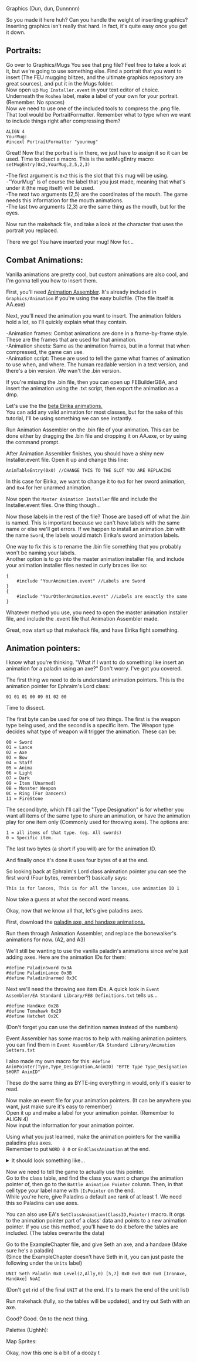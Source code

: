 Graphics (Dun, dun, Dunnnnn)

So you made it here huh? Can you handle the weight of inserting graphics?
Inserting graphics isn't really that hard. In fact, it's quite easy once you get it down.

## Portraits:

Go over to Graphics/Mugs You see that png file? Feel free to take a look at it, but we're going to use something else.
Find a portrait that you want to insert (The FEU mugging blitzes, and the ultimate graphics repository are great sources), and put it in the Mugs folder.  
Now open up `Mug Installer.event` in your text editor of choice.  
Underneath the `Roshea` label, make a label of your own for your portrait. (Remember. No spaces)  
Now we need to use one of the included tools to compress the .png file. That tool would be PortraitFormatter. Remember what to type when we want to include things right after compressing them?

```
ALIGN 4
YourMug:
#incext PortraitFormatter "yourmug"
```
Great! Now that the portrait is in there, we just have to assign it so it can be used.
Time to disect a macro. This is the setMugEntry macro: `setMugEntry(0x2,YourMug,2,5,2,3)`

-The first argument is `0x2` this is the slot that this mug will be using.  
-"YourMug" is of course the label that you just made, meaning that what's under it (the mug itself) will be used.  
-The next two arguments (2,5) are the coordinates of the mouth. The game needs this information for the mouth animations.  
-The last two arguments (2,3) are the same thing as the mouth, but for the eyes.  

Now run the makehack file, and take a look at the character that uses the portrait you replaced.

There we go! You have inserted your mug! Now for...

## Combat Animations:

Vanilla animations are pretty cool, but custom animations are also cool, and I'm gonna tell you how to insert them.

First, you'll need [Animation Assembler](https://feuniverse.us/t/fe7-8-animation-assembler-convert-feditor-format-for-insertion-with-ea/1880). It's already included in `Graphics/Animation` if you're using the easy buildfile. (The file itself is AA.exe)

Next, you'll need the animation you want to insert. The animation folders hold a lot, so I'll quickly explain what they contain.

-Animation frames: Combat animations are done in a frame-by-frame style. These are the frames that are used for that animation.  
-Animation sheets: Same as the animation frames, but in a format that when compressed, the game can use.  
-Animation script: These are used to tell the game what frames of animation to use when, and where. The human readable version in a text version, and there's a bin version. We wan't the .bin version.  

If you're missing the .bin file, then you can open up FEBuilderGBA, and insert the animation using the .txt script, then export the animation as a dmp.

Let's use the the [beta Eirika animations.](https://github.com/Klokinator/FE-Repo/tree/main/Battle%20Animations/Lords%20-%20Vanilla%20and%20Custom/%5BFE8%20Eirika-Base%5D%20%5BF%5D%20T1%20Beta%20Eirika%20Fixed%20by%20Jono%20the%20Red)  
You can add any valid animation for most classes, but for the sake of this tutorial, I'll be using something we can see instantly.

Run Animation Assembler on the .bin file of your animation. This can be done either by dragging the .bin file and dropping it on AA.exe, or by using the command prompt. <!-- (If you're using the latter, you should already know how to do that) -->

After Animation Assembler finishes, you should have a shiny new Installer.event file. Open it up and change this line:
```
AnimTableEntry(0x0) //CHANGE THIS TO THE SLOT YOU ARE REPLACING
```

In this case for Eirika, we want to change it to `0x3` for her sword animation, and `0x4` for her unarmed animation.

Now open the `Master Animation Installer` file and include the Installer.event files. One thing though...

Now those labels in the rest of the file? Those are based off of what the .bin is named. This is important because we can't have labels with the same name or else we'll get errors. If we happen to install an animation .bin with the name `Sword`, the labels would match Eirika's sword animation labels.

One way to fix this is to rename the .bin file something that you probably won't be naming your labels.  
Another option is to go into the master animation installer file, and include your animation installer files nested in curly braces like so:

```
{
    #include "YourAnimation.event" //Labels are Sword
}
{
    #include "YourOtherAnimation.event" //Labels are exactly the same
}
```

Whatever method you use, you need to open the master animation installer file, and include the .event file that Animation Assembler made.

Great, now start up that makehack file, and have Eirika fight something.


## Animation pointers:

I know what you're thinking. "What if I want to do something like insert an animation for a paladin using an axe?" Don't worry. I've got you covered.

The first thing we need to do is understand animation pointers.
This is the animation pointer for Ephraim's Lord class:
```
01 01 01 00 09 01 02 00
```

Time to dissect.

The first byte can be used for one of two things. The first is the weapon type being used, and the second is a specific item.
The Weapon type decides what type of weapon will trigger the animation. These can be:
```
00 = Sword
01 = Lance
02 = Axe
03 = Bow
04 = Staff
05 = Anima
06 = Light
07 = Dark
09 = Item (Unarmed)
0B = Monster Weapon
0C = Ring (For Dancers)
11 = FireStone
```

The second byte, which I'll call the "Type Designation" is for whether you want all items of the same type to share an animation, or have the animation play for one item only (Commonly used for throwing axes). The options are:
```
1 = all items of that type. (eg. All swords)
0 = Specific item.
```

The last two bytes (a short if you will) are for the animation ID.

And finally once it's done it uses four bytes of `0` at the end.

So looking back at Ephraim's Lord class animation pointer you can see the first word (Four bytes, remember?) basically says:
```
This is for lances, This is for all the lances, use animation ID 1
```
Now take a guess at what the second word means.

Okay, now that we know all that, let's give paladins axes.

First, download the [paladin axe, and handaxe animations.](https://github.com/Klokinator/FE-Repo/tree/main/Battle%20Animations/Mounted%20-%20Cavs%2C%20Paladins%2C%20Rangers/%5BPaladin-Base%5D%20%5BM%5D%20Vanilla%20%2BWeapons)

Run them through Animation Assembler, and replace the bonewalker's animations for now. (A2, and A3)

We'll still be wanting to use the vanilla paladin's animations since we're just adding axes. Here are the animation IDs for them:
```
#define PaladinSword 0x3A
#define PaladinLance 0x3B
#define PaladinUnarmed 0x3C
```

Next we'll need the throwing axe item IDs. A quick look in `Event Assembler/EA Standard Library/FE8 Definitions.txt` tells us...
```
#define HandAxe 0x28
#define Tomahawk 0x29
#define Hatchet 0x2C
```
(Don't forget you can use the definition names instead of the numbers)


Event Assembler has some macros to help with making animation pointers. you can find them in `Event Assembler/EA Standard Library/Animation Setters.txt`

I also made my own macro for this: `#define AnimPointer(Type,Type_Designation,AnimID) "BYTE Type Type_Designation SHORT AnimID"`

These do the same thing as BYTE-ing everything in would, only it's easier to read.

Now make an event file for your animation pointers. (It can be anywhere you want, just make sure it's easy to remember)  
Open it up and make a label for your animation pointer. (Remember to ALIGN 4)  
Now input the information for your animation pointer.

Using what you just learned, make the animation pointers for the vanillia paladins plus axes.  
Remember to put `WORD 0 0` or `EndClassAnimation` at the end.

<details>
<summary>It should look something like...</summary>
<br>

```
ALIGN 4
PaladinAnimPoint:
AnimPointer(Swords, 1, 0x3A)
AnimPointer(Lances, 1, 0x3B)
AddHandAxeAnimation(PaladinHandaxeAnim) //Nifty handaxe animation pointer macro
AnimPointer(Disarmed, 1, 0x3C)
EndClassAnimation
```
</details>

Now we need to tell the game to actually use this pointer.  
Go to the class table, and find the class you want o change the animation pointer of, then go to the `Battle Animation Pointer` column. Then, in that cell type your label name with `|IsPointer` on the end.  
While you're here, give Paladins a default axe rank of at least 1. We need this so Paladins can use axes.

You can also use EA's `SetClassAnimation(ClassID,Pointer)` macro. It orgs to the animation pointer part of a class' data and points to a new animation pointer. If you use this method, you'll have to do it before the tables are included. (The tables overwrite the data)

Go to the ExampleChapter file, and give Seth an axe, and a handaxe (Make sure he's a paladin)  
(Since the ExampleChapter doesn't have Seth in it, you can just paste the following under the `Units` label)
```
UNIT Seth Paladin 0x0 Level(2,Ally,0) [5,7] 0x0 0x0 0x0 0x0 [IronAxe, HandAxe] NoAI
```

(Don't get rid of the final `UNIT` at the end. It's to mark the end of the unit list)

Run makehack (fully, so the tables will be updated), and try out Seth with an axe.

Good? Good. On to the next thing.

Palettes (Ughhh):


Map Sprites:

Okay, now this one is a bit of a doozy
t
